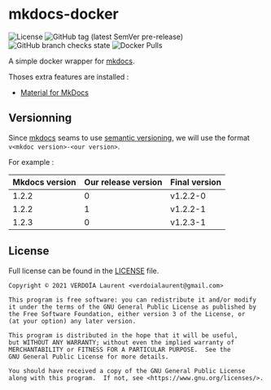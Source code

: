 # mkdocs-docker

![License](https://img.shields.io/github/license/meuhlang/mkdocs-docker)
![GitHub tag (latest SemVer pre-release)](https://img.shields.io/github/v/tag/meuhlang/mkdocs-docker?include_prereleases)
![GitHub branch checks state](https://img.shields.io/github/checks-status/meuhlang/mkdocs-docker/main)
![Docker Pulls](https://img.shields.io/docker/pulls/lvjp/mkdocs)

A simple docker wrapper for [mkdocs](https://www.mkdocs.org/).

Thoses extra features are installed :

- [Material for MkDocs](https://squidfunk.github.io/mkdocs-material/)

## Versionning

Since [mkdocs](https://www.mkdocs.org/about/release-notes/) seams to use [semantic versioning](https://semver.org/),
we will use the format `v<mkdoc version>-<our version>`.

For example :

| Mkdocs version | Our release version | Final version |
|----------------|---------------------|---------------|
| 1.2.2          | 0                   | v1.2.2-0      |
| 1.2.2          | 1                   | v1.2.2-1      |
| 1.2.3          | 0                   | v1.2.3-1      |

## License

Full license can be found in the [LICENSE](LICENSE) file.

    Copyright © 2021 VERDOÏA Laurent <verdoialaurent@gmail.com>

    This program is free software: you can redistribute it and/or modify
    it under the terms of the GNU General Public License as published by
    the Free Software Foundation, either version 3 of the License, or
    (at your option) any later version.

    This program is distributed in the hope that it will be useful,
    but WITHOUT ANY WARRANTY; without even the implied warranty of
    MERCHANTABILITY or FITNESS FOR A PARTICULAR PURPOSE.  See the
    GNU General Public License for more details.

    You should have received a copy of the GNU General Public License
    along with this program.  If not, see <https://www.gnu.org/licenses/>.
